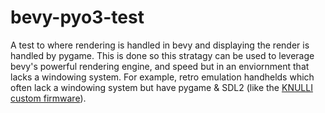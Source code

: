 # bevy-pyo3-test

 A test to where rendering is handled in bevy and displaying the render is handled by pygame. This is done so this stratagy can be used to leverage bevy's powerful rendering engine, and speed but in an enviornment that lacks a windowing system. For example, retro emulation handhelds which often lack a windowing system but have pygame & SDL2 (like the [KNULLI custom firmware](https://knulli.org/)).
